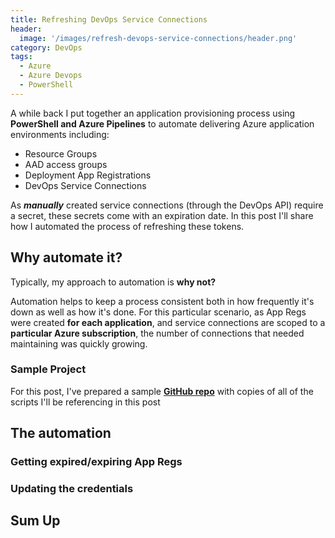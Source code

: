 ```yaml
---
title: Refreshing DevOps Service Connections
header:
  image: '/images/refresh-devops-service-connections/header.png'
category: DevOps
tags:
  - Azure
  - Azure Devops
  - PowerShell
---
```


A while back I put together an application provisioning process using **PowerShell and Azure Pipelines** to automate delivering Azure application environments including:

- Resource Groups
- AAD access groups
- Deployment App Registrations
- DevOps Service Connections

As ***manually*** created service connections (through the DevOps API) require a secret, these secrets come with an expiration date. In this post I'll share how I automated the process of refreshing these tokens.

## Why automate it?

Typically, my approach to automation is **why not?**

Automation helps to keep a process consistent both in how frequently it's down as well as how it's done. For this particular scenario, as App Regs were created **for each application**, and service connections are scoped to a **particular Azure subscription**, the number of connections that needed maintaining was quickly growing.

### Sample Project

For this post, I've prepared a sample **[GitHub repo](https://github.com/milkyware/blog-refresh-devops-service-connections)** with copies of all of the scripts I'll be referencing in this post

## The automation

### Getting expired/expiring App Regs

### Updating the credentials

## Sum Up
